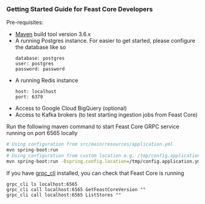 ### Getting Started Guide for Feast Core Developers

Pre-requisites:
- [Maven](https://maven.apache.org/install.html) build tool version 3.6.x
- A running Postgres instance. For easier to get started, please configure the database like so
  ```
  database: postgres
  user: postgres 
  password: password
  ``` 
- A running Redis instance
  ```
  host: localhost
  port: 6379
  ```
- Access to Google Cloud BigQuery (optional)
- Access to Kafka brokers (to test starting ingestion jobs from Feast Core)

Run the following maven command to start Feast Core GRPC service running on port 6565 locally
```bash
# Using configuration from src/main/resources/application.yml
mvn spring-boot:run
# Using configuration from custom location e.g. /tmp/config.application.yml
mvn spring-boot:run -Dspring.config.location=/tmp/config.application.yml
```

If you have [grpc_cli](https://github.com/grpc/grpc/blob/master/doc/command_line_tool.md) installed, you can check that Feast Core is running
```
grpc_cli ls localhost:6565
grpc_cli call localhost:6565 GetFeastCoreVersion ""
grpc_cli call localhost:6565 ListStores ""
```